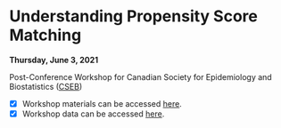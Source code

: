 # Understanding Propensity Score Matching

**Thursday, June 3, 2021**

Post-Conference Workshop for Canadian Society for Epidemiology and Biostatistics ([CSEB](https://cseb.ca/conferences/2021-conference/))

- [x] Workshop materials can be accessed [here](https://ehsanx.github.io/psw/).
- [x] Workshop data can be accessed [here](https://github.com/ehsanx/psw/data/).

